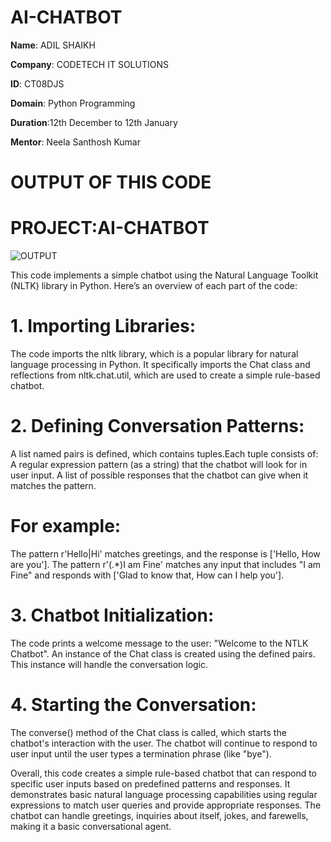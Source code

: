 # AI-CHATBOT

**Name**: ADIL SHAIKH

**Company**: CODETECH IT SOLUTIONS

**ID**: CT08DJS

**Domain**: Python Programming

**Duration**:12th December to 12th January

**Mentor**: Neela Santhosh Kumar

# OUTPUT OF THIS CODE

# PROJECT:AI-CHATBOT

![OUTPUT](https://github.com/user-attachments/assets/64234a9b-8063-49b0-92ee-09e08e8e654a)

This code implements a simple chatbot using the Natural Language Toolkit (NLTK) library in Python. 
Here’s an overview of each part of the code:

# 1. Importing Libraries:

The code imports the nltk library, which is a popular library for natural language processing in Python.
It specifically imports the Chat class and reflections from nltk.chat.util, which are used to create a simple rule-based chatbot.

# 2. Defining Conversation Patterns:

A list named pairs is defined, which contains tuples.Each tuple consists of:
A regular expression pattern (as a string) that the chatbot will look for in user input.
A list of possible responses that the chatbot can give when it matches the pattern.

# For example:

The pattern r'Hello|Hi' matches greetings, and the response is ['Hello, How are you'].
The pattern r'(.*)I am Fine' matches any input that includes "I am Fine" and responds with ['Glad to know that, How can I help you'].

# 3. Chatbot Initialization:

The code prints a welcome message to the user: "Welcome to the NTLK Chatbot".
An instance of the Chat class is created using the defined pairs. This instance will handle the conversation logic.

# 4. Starting the Conversation:

The converse() method of the Chat class is called, which starts the chatbot's interaction with the user.
The chatbot will continue to respond to user input until the user types a termination phrase (like "bye").

Overall, this code creates a simple rule-based chatbot that can respond to specific user inputs based on predefined patterns and responses.
It demonstrates basic natural language processing capabilities using regular expressions to match user queries and provide appropriate responses.
The chatbot can handle greetings, inquiries about itself, jokes, and farewells, making it a basic conversational agent.
